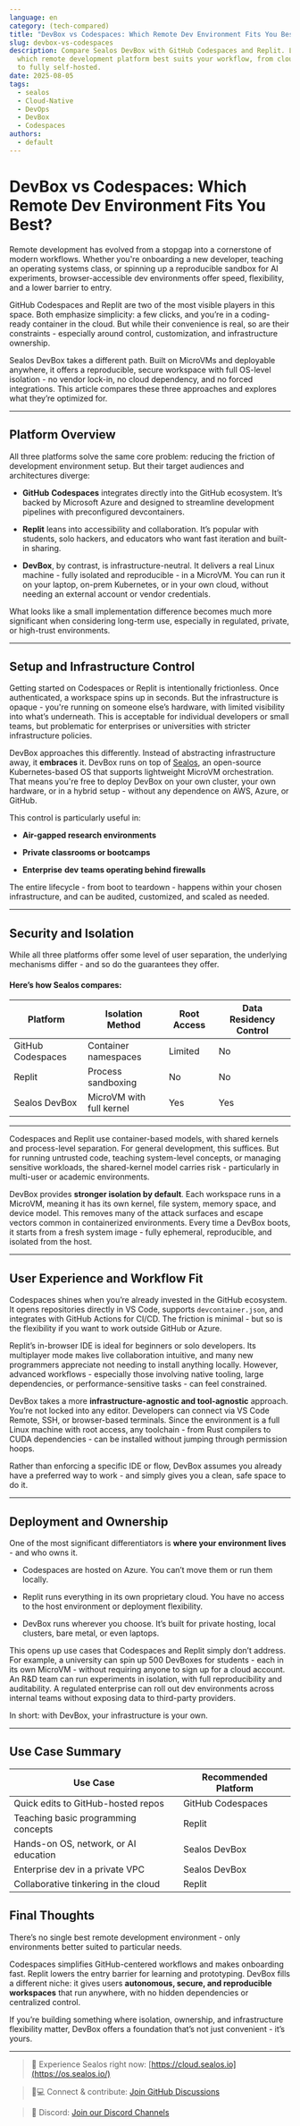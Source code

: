 ```yaml
---
language: en
category: (tech-compared)
title: "DevBox vs Codespaces: Which Remote Dev Environment Fits You Best?"
slug: devbox-vs-codespaces
description: Compare Sealos DevBox with GitHub Codespaces and Replit. Learn
  which remote development platform best suits your workflow, from cloud-native
  to fully self-hosted.
date: 2025-08-05
tags:
  - sealos
  - Cloud-Native
  - DevOps
  - DevBox
  - Codespaces
authors:
  - default
---
```

# **DevBox vs Codespaces: Which Remote** **Dev**  **Environment** **Fits You Best?**

Remote development has evolved from a stopgap into a cornerstone of modern workflows. Whether you're onboarding a new developer, teaching an operating systems class, or spinning up a reproducible sandbox for AI experiments, browser-accessible dev environments offer speed, flexibility, and a lower barrier to entry.

GitHub Codespaces and Replit are two of the most visible players in this space. Both emphasize simplicity: a few clicks, and you’re in a coding-ready container in the cloud. But while their convenience is real, so are their constraints - especially around control, customization, and infrastructure ownership.

Sealos DevBox takes a different path. Built on MicroVMs and deployable anywhere, it offers a reproducible, secure workspace with full OS-level isolation - no vendor lock-in, no cloud dependency, and no forced integrations. This article compares these three approaches and explores what they’re optimized for.

----------

## Platform Overview

All three platforms solve the same core problem: reducing the friction of development environment setup. But their target audiences and architectures diverge:

-   **GitHub** **Codespaces** integrates directly into the GitHub ecosystem. It’s backed by Microsoft Azure and designed to streamline development pipelines with preconfigured devcontainers.
    
-   **Replit** leans into accessibility and collaboration. It’s popular with students, solo hackers, and educators who want fast iteration and built-in sharing.
    
-   **DevBox**, by contrast, is infrastructure-neutral. It delivers a real Linux machine - fully isolated and reproducible - in a MicroVM. You can run it on your laptop, on-prem Kubernetes, or in your own cloud, without needing an external account or vendor credentials.
    

What looks like a small implementation difference becomes much more significant when considering long-term use, especially in regulated, private, or high-trust environments.

----------

## Setup and Infrastructure Control

Getting started on Codespaces or Replit is intentionally frictionless. Once authenticated, a workspace spins up in seconds. But the infrastructure is opaque - you're running on someone else’s hardware, with limited visibility into what’s underneath. This is acceptable for individual developers or small teams, but problematic for enterprises or universities with stricter infrastructure policies.

DevBox approaches this differently. Instead of abstracting infrastructure away, it **embraces** it. DevBox runs on top of [Sealos](https://sealos.io/), an open-source Kubernetes-based OS that supports lightweight MicroVM orchestration. That means you're free to deploy DevBox on your own cluster, your own hardware, or in a hybrid setup - without any dependence on AWS, Azure, or GitHub.

This control is particularly useful in:

-   **Air-gapped research environments**
    
-   **Private classrooms or bootcamps**
    
-   **Enterprise** **dev** **teams operating behind firewalls**
    

The entire lifecycle - from boot to teardown - happens within your chosen infrastructure, and can be audited, customized, and scaled as needed.

----------

## Security and Isolation

While all three platforms offer some level of user separation, the underlying mechanisms differ - and so do the guarantees they offer.

#### Here’s how Sealos compares:
|Platform|Isolation Method|Root Access|Data Residency Control|
|----------------|-------------------------------|-----------------------------|-----------------------------|
|GitHub Codespaces|Container namespaces|Limited|No
|Replit|Process sandboxing|No|No
|Sealos DevBox|MicroVM with full kernel|Yes|Yes
----------
Codespaces and Replit use container-based models, with shared kernels and process-level separation. For general development, this suffices. But for running untrusted code, teaching system-level concepts, or managing sensitive workloads, the shared-kernel model carries risk - particularly in multi-user or academic environments.

DevBox provides **stronger isolation by default**. Each workspace runs in a MicroVM, meaning it has its own kernel, file system, memory space, and device model. This removes many of the attack surfaces and escape vectors common in containerized environments. Every time a DevBox boots, it starts from a fresh system image - fully ephemeral, reproducible, and isolated from the host.

----------

## User Experience and Workflow Fit

Codespaces shines when you’re already invested in the GitHub ecosystem. It opens repositories directly in VS Code, supports `devcontainer.json`, and integrates with GitHub Actions for CI/CD. The friction is minimal - but so is the flexibility if you want to work outside GitHub or Azure.

Replit’s in-browser IDE is ideal for beginners or solo developers. Its multiplayer mode makes live collaboration intuitive, and many new programmers appreciate not needing to install anything locally. However, advanced workflows - especially those involving native tooling, large dependencies, or performance-sensitive tasks - can feel constrained.

DevBox takes a more **infrastructure-agnostic and tool-agnostic** approach. You’re not locked into any editor. Developers can connect via VS Code Remote, SSH, or browser-based terminals. Since the environment is a full Linux machine with root access, any toolchain - from Rust compilers to CUDA dependencies - can be installed without jumping through permission hoops.

Rather than enforcing a specific IDE or flow, DevBox assumes you already have a preferred way to work - and simply gives you a clean, safe space to do it.

----------

## Deployment and Ownership

One of the most significant differentiators is **where your environment lives** - and who owns it.

-   Codespaces are hosted on Azure. You can’t move them or run them locally.
    
-   Replit runs everything in its own proprietary cloud. You have no access to the host environment or deployment flexibility.
    
-   DevBox runs wherever you choose. It’s built for private hosting, local clusters, bare metal, or even laptops.
    

This opens up use cases that Codespaces and Replit simply don’t address. For example, a university can spin up 500 DevBoxes for students - each in its own MicroVM - without requiring anyone to sign up for a cloud account. An R&D team can run experiments in isolation, with full reproducibility and auditability. A regulated enterprise can roll out dev environments across internal teams without exposing data to third-party providers.

In short: with DevBox, your infrastructure is your own.

----------

## Use Case Summary
|Use Case|Recommended Platform|
|----------------|-------------------------------|
|Quick edits to GitHub-hosted repos|GitHub Codespaces|
|Teaching basic programming concepts|Replit|
|Hands-on OS, network, or AI education|Sealos DevBox|
|Enterprise dev in a private VPC|Sealos DevBox|
|Collaborative tinkering in the cloud|Replit|


## Final Thoughts

There’s no single best remote development environment - only environments better suited to particular needs.

Codespaces simplifies GitHub-centered workflows and makes onboarding fast. Replit lowers the entry barrier for learning and prototyping. DevBox fills a different niche: it gives users **autonomous, secure, and reproducible workspaces** that run anywhere, with no hidden dependencies or centralized control.

If you’re building something where isolation, ownership, and infrastructure flexibility matter, DevBox offers a foundation that’s not just convenient - it’s yours.

----------
> 💬 Experience Sealos right now: [https://cloud.sealos.io](https://os.sealos.io/) 

> 🧑💻 Connect & contribute: [Join GitHub Discussions](https://github.com/labring/sealos/discussions)

> 🚀 Discord: [Join our Discord Channels](https://go.sealos.io/discord)
